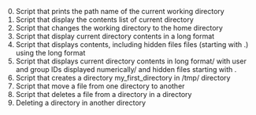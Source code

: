 0. Script that prints the path name of the current working directory
1. Script that display the contents list of current directory
2. Script that changes the working directory to the home directory
3. Script that display current directory contents in a long format
4. Script that displays contents, including hidden files files (starting with .) using the long format
5. Script that displays current directory contents in long format/ with user and group IDs displayed numerically/ and hidden files starting with .
6. Script that creates a directory my_first_directory in /tmp/ directory
7. Script that move a file from one directory to another
8. Script that deletes a file from a directory in a directory
9. Deleting a directory in another directory
